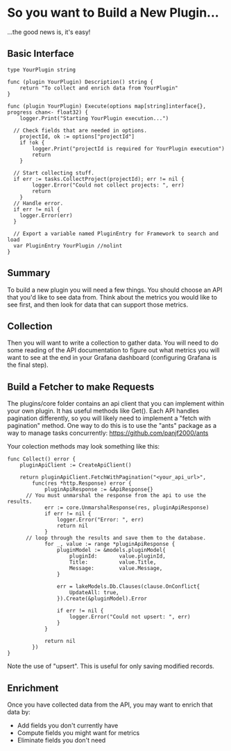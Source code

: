 # So you want to Build a New Plugin...

...the good news is, it's easy!


## Basic Interface

```golang
type YourPlugin string

func (plugin YourPlugin) Description() string {
	return "To collect and enrich data from YourPlugin"
}

func (plugin YourPlugin) Execute(options map[string]interface{}, progress chan<- float32) {
	logger.Print("Starting YourPlugin execution...")

  // Check fields that are needed in options.
	projectId, ok := options["projectId"]
	if !ok {
		logger.Print("projectId is required for YourPlugin execution")
		return
	}

  // Start collecting stuff.
  if err := tasks.CollectProject(projectId); err != nil {
		logger.Error("Could not collect projects: ", err)
		return
	}
  // Handle error.
  if err != nil {
    logger.Error(err)
  }

  // Export a variable named PluginEntry for Framework to search and load
  var PluginEntry YourPlugin //nolint
}
```

## Summary

  To build a new plugin you will need a few things. You should choose an API that you'd like to see data from. Think about the metrics you would like to see first, and then look for data that can support those metrics.

## Collection

  Then you will want to write a collection to gather data. You will need to do some reading of the API documentation to figure out what metrics you will want to see at the end in your Grafana dashboard (configuring Grafana is the final step).

## Build a Fetcher to make Requests

The plugins/core folder contains an api client that you can implement within your own plugin. It has useful methods like Get(). 
Each API handles pagination differently, so you will likely need to implement a "fetch with pagination" method. One way to do
this is to use the "ants" package as a way to manage tasks concurrently: https://github.com/panjf2000/ants

Your colection methods may look something like this:

```golang
func Collect() error {
	pluginApiClient := CreateApiClient()

	return pluginApiClient.FetchWithPagination("<your_api_url>",
		func(res *http.Response) error {
			pluginApiResponse := &ApiResponse{}
      // You must unmarshal the response from the api to use the results.
			err := core.UnmarshalResponse(res, pluginApiResponse)
			if err != nil {
				logger.Error("Error: ", err)
				return nil
			}
      // loop through the results and save them to the database.
			for _, value := range *pluginApiResponse {
				pluginModel := &models.pluginModel{
					pluginId:       value.pluginId,
					Title:          value.Title,
					Message:        value.Message,
				}

				err = lakeModels.Db.Clauses(clause.OnConflict{
					UpdateAll: true,
				}).Create(&pluginModel).Error

				if err != nil {
					logger.Error("Could not upsert: ", err)
				}
			}

			return nil
		})
}
```

Note the use of "upsert". This is useful for only saving modified records.

## Enrichment

  Once you have collected data from the API, you may want to enrich that data by:

  - Add fields you don't currently have
  - Compute fields you might want for metrics
  - Eliminate fields you don't need
